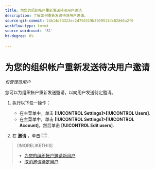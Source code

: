 ```yaml
---
title: 为您的组织帐户重新发送待决用户邀请
description: 了解如何重新发送待决用户邀请。
source-git-commit: 24b14e53322ec2d750319b3929513dc82866a2f0
workflow-type: tm+mt
source-wordcount: '81'
ht-degree: 0%

---
```


# 为您的组织帐户重新发送待决用户邀请

*仅管理员用户*

您可以为组织帐户重新发送邀请，以向用户发送待定邀请。

1. 执行以下任一操作：

   * 在主菜单中，单击 **[!UICONTROL Settings]>[!UICONTROL Users]**.
   * 在主菜单中，单击 **[!UICONTROL Settings]>[!UICONTROL Account]**，然后单击 **[!UICONTROL Edit users]**.

1. 在 **邀请** ，单击 ![重新发送](/help/dsp/assets/resend.png).

>[!MORELIKETHIS]
>
>* [为您的组织帐户邀请新用户](user-invite.md)
>* [取消邀请待定用户](user-uninvite.md)


<!-- >* [Edit User Permissions or Delete a User](user-edit.md) -->
